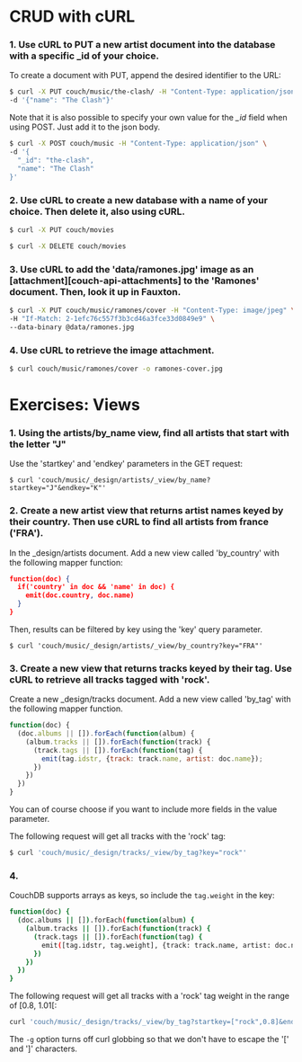 # CRUD with cURL

### 1. Use cURL to PUT a new artist document into the database with a specific _id of your choice.
To create a document with PUT, append the desired identifier to the URL:

``` bash
$ curl -X PUT couch/music/the-clash/ -H "Content-Type: application/json" \
-d '{"name": "The Clash"}'
```

Note that it is also possible to specify your own value for the *_id* field when using POST. Just add it to the json body.

``` bash
$ curl -X POST couch/music -H "Content-Type: application/json" \
-d '{    
  "_id": "the-clash",
  "name": "The Clash"
}'
```


### 2. Use cURL to create a new database with a name of your choice. Then delete it, also using cURL.
``` bash
$ curl -X PUT couch/movies
```

``` bash
$ curl -X DELETE couch/movies
```

### 3. Use cURL to add the 'data/ramones.jpg' image as an [attachment][couch-api-attachments] to the 'Ramones' document. Then, look it up in Fauxton.

``` bash
$ curl -X PUT couch/music/ramones/cover -H "Content-Type: image/jpeg" \
-H "If-Match: 2-1efc76c557f3b3cd46a3fce33d0849e9" \
--data-binary @data/ramones.jpg
```

### 4. Use cURL to retrieve the image attachment.
``` bash
$ curl couch/music/ramones/cover -o ramones-cover.jpg
```

# Exercises: Views

### 1. Using the artists/by_name view, find all artists that start with the letter "J"

Use the 'startkey' and 'endkey' parameters in the GET request:

```
$ curl 'couch/music/_design/artists/_view/by_name?startkey="J"&endkey="K"'
```

### 2. Create a new artist view that returns artist names keyed by their country. Then use cURL to find all artists from france ('FRA').
In the _design/artists document. Add a new view called 'by\_country' with the following mapper function:

``` json
function(doc) {
  if('country' in doc && 'name' in doc) {
    emit(doc.country, doc.name)
  }
}
```

Then, results can be filtered by key using the 'key' query parameter.

```
$ curl 'couch/music/_design/artists/_view/by_country?key="FRA"'
```
### 3. Create a new view that returns tracks keyed by their tag. Use cURL to retrieve all tracks tagged with 'rock'.
Create a new _design/tracks document. Add a new view called 'by\_tag' with the following mapper function.

``` javascript
function(doc) {
  (doc.albums || []).forEach(function(album) {
    (album.tracks || []).forEach(function(track) {
      (track.tags || []).forEach(function(tag) {
        emit(tag.idstr, {track: track.name, artist: doc.name});
      })
    })
  })
}
```

You can of course choose if you want to include more fields in the value parameter.

The following request will get all tracks with the 'rock' tag:

``` bash
$ curl 'couch/music/_design/tracks/_view/by_tag?key="rock"'
```

### 4.
CouchDB supports arrays as keys, so include the ```tag.weight``` in the key:

``` bash
function(doc) {
  (doc.albums || []).forEach(function(album) {
    (album.tracks || []).forEach(function(track) {
      (track.tags || []).forEach(function(tag) {
        emit([tag.idstr, tag.weight], {track: track.name, artist: doc.name});
      })
    })
  })
}
```


The following request will get all tracks with a 'rock' tag weight in the range of [0.8, 1.01[:

``` bash
curl 'couch/music/_design/tracks/_view/by_tag?startkey=["rock",0.8]&endkey=["rock",1.01]' -g
```

The ```-g``` option turns off curl globbing so that we don't have to escape the '[' and ']' characters.
